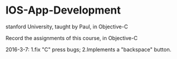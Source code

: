 # IOS-App-Development
stanford University, taught by Paul, in Objective-C

Record the assignments of this course, in Objective-C

2016-3-7:
1.fix "C" press bugs;
2.Implements a "backspace" button.
